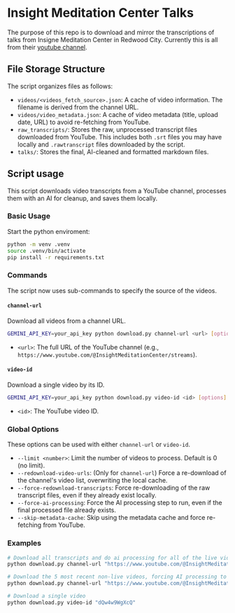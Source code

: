# Insight Meditation Center Talks

The purpose of this repo is to download and mirror the transcriptions of talks from Insigne Meditation Center in Redwood City. Currently this is all from their [youtube channel](https://www.youtube.com/@InsightMeditationCenter).


## File Storage Structure

The script organizes files as follows:

-   `videos/<videos_fetch_source>.json`: A cache of video information. The filename is derived from the channel URL.
-   `videos/video_metadata.json`: A cache of video metadata (title, upload date, URL) to avoid re-fetching from YouTube.
-   `raw_transcripts/`: Stores the raw, unprocessed transcript files downloaded from YouTube. This includes both `.srt` files you may have locally and `.rawtranscript` files downloaded by the script.
-   `talks/`: Stores the final, AI-cleaned and formatted markdown files.

## Script usage

This script downloads video transcripts from a YouTube channel, processes them with an AI for cleanup, and saves them locally.

### Basic Usage

Start the python enviroment:
```bash
python -m venv .venv
source .venv/bin/activate
pip install -r requirements.txt
```

### Commands

The script now uses sub-commands to specify the source of the videos.

#### `channel-url`

Download all videos from a channel URL.

```bash
GEMINI_API_KEY=your_api_key python download.py channel-url <url> [options]
```

-   `<url>`: The full URL of the YouTube channel (e.g., `https://www.youtube.com/@InsightMeditationCenter/streams`).

#### `video-id`

Download a single video by its ID.

```bash
GEMINI_API_KEY=your_api_key python download.py video-id <id> [options]
```

-   `<id>`: The YouTube video ID.

### Global Options

These options can be used with either `channel-url` or `video-id`.

-   `--limit <number>`: Limit the number of videos to process. Default is 0 (no limit).
-   `--redownload-video-urls`: (Only for `channel-url`) Force a re-download of the channel's video list, overwriting the local cache.
-   `--force-redownload-transcripts`: Force re-downloading of the raw transcript files, even if they already exist locally.
-   `--force-ai-processing`: Force the AI processing step to run, even if the final processed file already exists.
-   `--skip-metadata-cache`: Skip using the metadata cache and force re-fetching from YouTube.

### Examples

```bash
# Download all transcripts and do ai processing for all of the live videos from the channel
python download.py channel-url "https://www.youtube.com/@InsightMeditationCenter/streams"

# Download the 5 most recent non-live videos, forcing AI processing to overwrite any already saved talks.
python download.py channel-url "https://www.youtube.com/@InsightMeditationCenter/videos" --limit 5 --force-ai-processing

# Download a single video
python download.py video-id "dQw4w9WgXcQ"
```